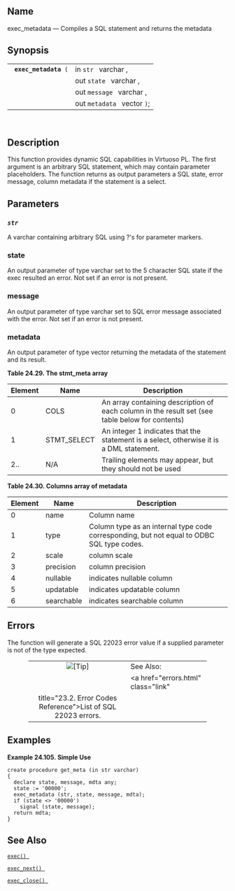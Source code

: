 <div id="fn_exec_metadata" class="refentry">

<div class="titlepage">

</div>

<div class="refnamediv">

## Name

exec_metadata — Compiles a SQL statement and returns the metadata

</div>

<div class="refsynopsisdiv">

## Synopsis

<div id="fsyn_exec_metadata" class="funcsynopsis">

|                            |                             |
|----------------------------|-----------------------------|
| ` `**`exec_metadata`**` (` | in `str ` varchar ,         |
|                            | out `state ` varchar ,      |
|                            | out `message ` varchar ,    |
|                            | out `metadata ` vector `)`; |

<div class="funcprototype-spacer">

 

</div>

</div>

</div>

<div id="desc_exec_metadata" class="refsect1">

## Description

This function provides dynamic SQL capabilities in Virtuoso PL. The
first argument is an arbitrary SQL statement, which may contain
parameter placeholders. The function returns as output parameters a SQL
state, error message, column metadata if the statement is a select.

</div>

<div id="params_exec_metadata" class="refsect1">

## Parameters

<div id="id88104" class="refsect2">

### *`str `*

A <span class="type">varchar </span> containing arbitrary SQL using ?'s
for parameter markers.

</div>

<div id="id88109" class="refsect2">

### state

An output parameter of type <span class="type">varchar </span> set to
the 5 character SQL state if the exec resulted an error. Not set if an
error is not present.

</div>

<div id="id88113" class="refsect2">

### message

An output parameter of type <span class="type">varchar </span> set to
SQL error message associated with the error. Not set if an error is not
present.

</div>

<div id="id88117" class="refsect2">

### metadata

An output parameter of type <span class="type">vector </span> returning
the metadata of the statement and its result.

<div id="id88121" class="table">

**Table 24.29. The stmt_meta array**

<div class="table-contents">

| Element | Name        | Description                                                                                                        |
|---------|-------------|--------------------------------------------------------------------------------------------------------------------|
| 0       | COLS        | An array containing description of each column in the result set (see table below for contents)                    |
| 1       | STMT_SELECT | An <span class="type">integer </span> 1 indicates that the statement is a select, otherwise it is a DML statement. |
| 2..     | N/A         | Trailing elements may appear, but they should not be used                                                          |

</div>

</div>

  

<div id="id88143" class="table">

**Table 24.30. Columns array of metadata**

<div class="table-contents">

| Element | Name       | Description                                                                               |
|---------|------------|-------------------------------------------------------------------------------------------|
| 0       | name       | Column name                                                                               |
| 1       | type       | Column type as an internal type code corresponding, but not equal to ODBC SQL type codes. |
| 2       | scale      | column scale                                                                              |
| 3       | precision  | column precision                                                                          |
| 4       | nullable   | indicates nullable column                                                                 |
| 5       | updatable  | indicates updatable column                                                                |
| 6       | searchable | indicates searchable column                                                               |

</div>

</div>

  

</div>

</div>

<div id="errors_exec_metadata" class="refsect1">

## Errors

The function will generate a SQL 22023 error value if a supplied
parameter is not of the type expected.

<div class="tip" style="margin-left: 0.5in; margin-right: 0.5in;">

|                            |                                                                   |
|:--------------------------:|:------------------------------------------------------------------|
| ![\[Tip\]](images/tip.png) | See Also:                                                         |
|                            | <a href="errors.html" class="link"                                
                              title="23.2. Error Codes Reference">List of SQL 22023 errors.</a>  |

</div>

</div>

<div id="examples_exec_metadata" class="refsect1">

## Examples

<div id="ex_exec_metadata" class="example">

**Example 24.105. Simple Use**

<div class="example-contents">

``` screen
create procedure get_meta (in str varchar)
{
  declare state, message, mdta any;
  state := '00000';
  exec_metadata (str, state, message, mdta);
  if (state <> '00000')
    signal (state, message);
  return mdta;
}
```

</div>

</div>

  

</div>

<div id="seealso_exec_metadata" class="refsect1">

## See Also

<a href="fn_exec.html" class="link" title="exec"><code
class="function">exec() </code></a>

<a href="fn_exec_next.html" class="link" title="exec_next"><code
class="function">exec_next() </code></a>

<a href="fn_exec_close.html" class="link" title="close"><code
class="function">exec_close() </code></a>

</div>

</div>
